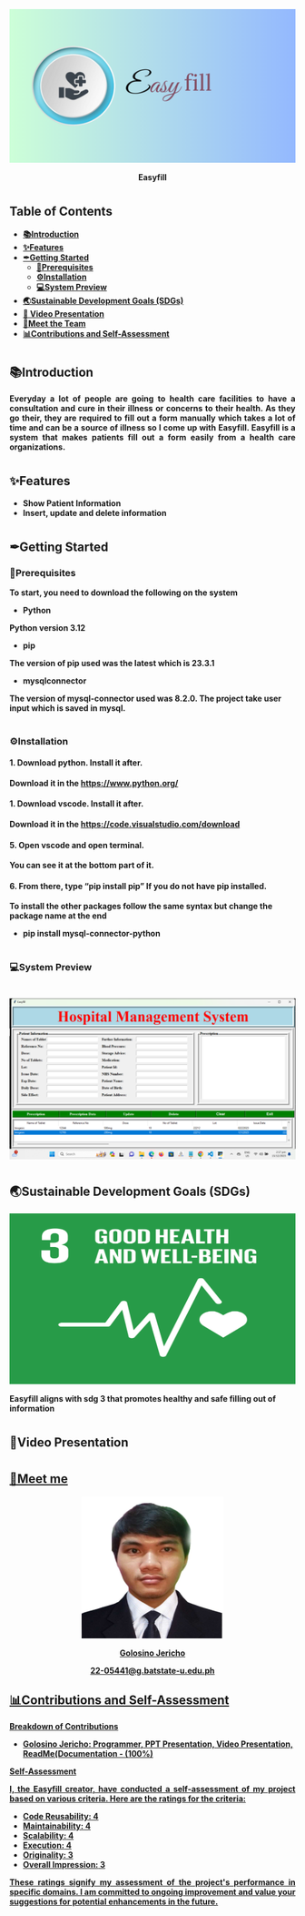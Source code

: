 <p align="center">
  <img src="Easyfill.png" width="860" height="270" />
</p>
  
<p align="center">
  <strong>Easyfill
</p>

#
## Table of Contents
- [📚Introduction](#introduction) 
- [✨Features](#features) 
- [✒Getting Started](#getting-started) 
  - [🔨Prerequisites](#prerequisites) 
  - [⚙Installation](#installation) 
  - [💻System Preview](#system-preview) 
- [🌏Sustainable Development Goals (SDGs)](#sustainable-development-goals-sdgs)
- [🎥 Video Presentation](#video-presentation)
- [🤵Meet the Team](#meet-the-team)
- [📊Contributions and Self-Assessment ](#contributions-and-self-assessment)

 #
## 📚Introduction 
<p align="justify">
Everyday a lot of people are going to health care facilities to have a consultation and cure in their illness or concerns to their health. As they go their, they are required to fill out a form manually which takes a lot of time and can be a source of illness so I come up with Easyfill. Easyfill is a system that makes patients fill out a form easily from a health care organizations.
</p>

#
## ✨Features

- Show Patient Information
- Insert, update and delete information


#
## ✒Getting Started

### 🔨Prerequisites

<p align="justify">
To start, you need to download the following on the system

- **Python**

Python version 3.12

- **pip**

The version of pip used was the latest which is 23.3.1

- **mysqlconnector**

The version of mysql-connector used was 8.2.0. The project take user input which is saved in mysql.


#
### ⚙Installation

#### 1. Download python. Install it after.
Download it in the https://www.python.org/

#### 1. Download vscode. Install it after.
Download it in the https://code.visualstudio.com/download

#### 5. Open vscode and open terminal.
You can see it at the bottom part of it.

#### 6. From there, type “pip install pip” If you do not have pip installed.

To install the other packages follow the same syntax but change the package name at the end

- **pip install mysql-connector-python**

#
### 💻System Preview
#
<p align="center">
  <img src="https://github.com/Jericho26/Python-Project/blob/main/img.png">
</p>

#
## 🌏Sustainable Development Goals (SDGs)

<p align="center">
<img src = "https://github.com/Jericho26/Python-Project/blob/main/E_SDG_goals_icons-individual-rgb-03.png", width = 700, height = 300>
</p>

Easyfill aligns with sdg 3 that promotes healthy and safe filling out of information


#
## 🎥Video Presentation
<p align="center">
  <a href="https://drive.google.com/file/d/1WDqtNCGuEGAipUsDAwEFMsDPlk1zRcVr/view?usp=drive_link"</a>
</p>




 

#
## 🤵Meet me

<p align="center">  
<img src="https://github.com/Jericho26/Python-Project/blob/main/mypic.jpg", width="250" height="250" />
</p>
<p align="center">
 Golosino Jericho
</p>
<p align="center">
  22-05441@g.batstate-u.edu.ph
</p>

## 📊Contributions and Self-Assessment

<p align="justify">
  <strong>Breakdown of Contributions</strong>
</p>

- **Golosino Jericho:** Programmer, PPT Presentation, Video Presentation, ReadMe(Documentation - (100%)


<p align="justify">
  <strong>Self-Assessment</strong>
</p>

<p align="justify">
  I, the Easyfill creator, have conducted a self-assessment of my project based on various criteria. Here are the ratings for the criteria:
</p>

- **Code Reusability:** 4
- **Maintainability:** 4
- **Scalability:** 4
- **Execution:** 4
- **Originality:** 3
- **Overall Impression:** 3

<p align="justify">
 These ratings signify my assessment of the project's performance in specific domains. I am committed to ongoing improvement and value your suggestions for potential enhancements in the future.
</p>



